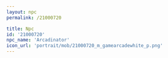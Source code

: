 ```yaml
---
layout: npc
permalink: /21000720

title: Npc
id: '21000720'
npc_name: 'Arcadinator'
icon_url: 'portrait/mob/21000720_m_gamearcadewhite_p.png'
---
```


